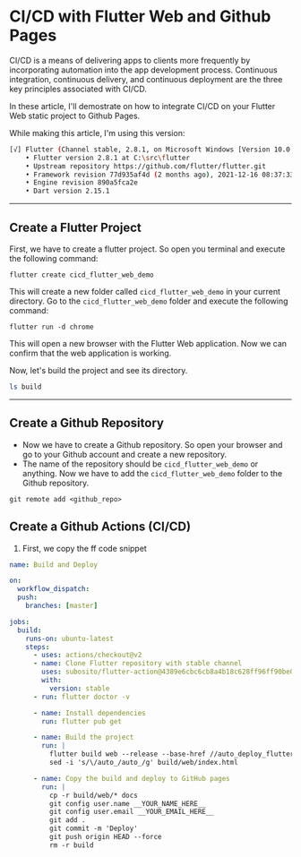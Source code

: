 # CI/CD with Flutter Web and Github Pages

CI/CD is a means of delivering apps to clients more frequently by incorporating automation into the app development process.
Continuous integration, continuous delivery, and continuous deployment are the three key principles associated with CI/CD.

In these article, I'll demostrate on how to integrate CI/CD on your Flutter Web static project to Github Pages.

While making this article, I'm using this version:

```bash
[√] Flutter (Channel stable, 2.8.1, on Microsoft Windows [Version 10.0.22000.493], locale en-PH)
    • Flutter version 2.8.1 at C:\src\flutter
    • Upstream repository https://github.com/flutter/flutter.git
    • Framework revision 77d935af4d (2 months ago), 2021-12-16 08:37:33 -0800
    • Engine revision 890a5fca2e
    • Dart version 2.15.1
```

---

## Create a Flutter Project

First, we have to create a flutter project. So open you terminal and execute the following command:

```cli
flutter create cicd_flutter_web_demo
```

This will create a new folder called `cicd_flutter_web_demo` in your current directory.
Go to the `cicd_flutter_web_demo` folder and execute the following command:

```cli
flutter run -d chrome
```

This will open a new browser with the Flutter Web application. Now we can confirm that the web application is working.

Now, let's build the project and see its directory.

```bash
ls build
```

---

## Create a Github Repository

- Now we have to create a Github repository. So open your browser and go to your Github account and create a new repository.
- The name of the repository should be `cicd_flutter_web_demo` or anything.
  Now we have to add the `cicd_flutter_web_demo` folder to the Github repository.

```cli
git remote add <github_repo>
```

## Create a Github Actions (CI/CD)

1. First, we copy the ff code snippet

```yaml
name: Build and Deploy

on:
  workflow_dispatch:
  push:
    branches: [master]

jobs:
  build:
    runs-on: ubuntu-latest
    steps:
      - uses: actions/checkout@v2
      - name: Clone Flutter repository with stable channel
        uses: subosito/flutter-action@4389e6cbc6cb8a4b18c628ff96ff90be0e926aa8
        with:
          version: stable
      - run: flutter doctor -v

      - name: Install dependencies
        run: flutter pub get

      - name: Build the project
        run: |
          flutter build web --release --base-href //auto_deploy_flutter_web_to_ghpages/
          sed -i 's/\/auto_/auto_/g' build/web/index.html

      - name: Copy the build and deploy to GitHub pages
        run: |
          cp -r build/web/* docs
          git config user.name __YOUR_NAME_HERE__
          git config user.email __YOUR_EMAIL_HERE__
          git add .
          git commit -m 'Deploy'
          git push origin HEAD --force
          rm -r build
```

